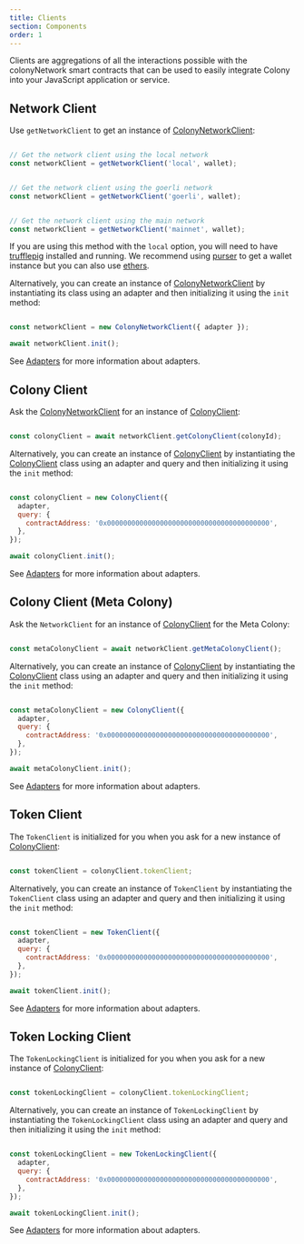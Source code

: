 ```yaml
---
title: Clients
section: Components
order: 1
---
```


Clients are aggregations of all the interactions possible with the colonyNetwork smart contracts that can be used to easily integrate Colony into your JavaScript application or service.

## Network Client

Use `getNetworkClient` to get an instance of [ColonyNetworkClient](/colonyjs/api-colonynetworkclient):

```js

// Get the network client using the local network
const networkClient = getNetworkClient('local', wallet);

```

```js

// Get the network client using the goerli network
const networkClient = getNetworkClient('goerli', wallet);

```

```js

// Get the network client using the main network
const networkClient = getNetworkClient('mainnet', wallet);

```


If you are using this method with the `local` option, you will need to have [trufflepig](https://github.com/JoinColony/trufflepig) installed and running. We recommend using [purser](/purser/docs-overview) to get a wallet instance but you can also use [ethers](https://github.com/ethers-io/ethers.js/).

Alternatively, you can create an instance of [ColonyNetworkClient](/colonyjs/api-colonynetworkclient) by instantiating its class using an adapter and then initializing it using the `init` method:

```js

const networkClient = new ColonyNetworkClient({ adapter });

await networkClient.init();

```

See [Adapters](/colonyjs/components-adapters) for more information about adapters.

## Colony Client

Ask the [ColonyNetworkClient](/colonyjs/api-colonynetworkclient) for an instance of [ColonyClient](/colonyjs/api-colonyclient):

```js

const colonyClient = await networkClient.getColonyClient(colonyId);

```

Alternatively, you can create an instance of [ColonyClient](/colonyjs/api-colonyclient) by instantiating the [ColonyClient](/colonyjs/api-colonyclient) class using an adapter and query and then initializing it using the `init` method:

```js

const colonyClient = new ColonyClient({
  adapter,
  query: {
    contractAddress: '0x0000000000000000000000000000000000000000',
  },
});

await colonyClient.init();

```

See [Adapters](/colonyjs/components-adapters) for more information about adapters.

## Colony Client (Meta Colony)

Ask the `NetworkClient` for an instance of [ColonyClient](/colonyjs/api-colonyclient) for the Meta Colony:

```js

const metaColonyClient = await networkClient.getMetaColonyClient();

```

Alternatively, you can create an instance of [ColonyClient](/colonyjs/api-colonyclient) by instantiating the [ColonyClient](/colonyjs/api-colonyclient) class using an adapter and query and then initializing it using the `init` method:

```js

const metaColonyClient = new ColonyClient({
  adapter,
  query: {
    contractAddress: '0x0000000000000000000000000000000000000000',
  },
});

await metaColonyClient.init();

```

See [Adapters](/colonyjs/components-adapters) for more information about adapters.

## Token Client

The `TokenClient` is initialized for you when you ask for a new instance of [ColonyClient](/colonyjs/api-colonyclient):

```js

const tokenClient = colonyClient.tokenClient;

```

Alternatively, you can create an instance of `TokenClient` by instantiating the `TokenClient` class using an adapter and query and then initializing it using the `init` method:

```js

const tokenClient = new TokenClient({
  adapter,
  query: {
    contractAddress: '0x0000000000000000000000000000000000000000',
  },
});

await tokenClient.init();

```

See [Adapters](/colonyjs/components-adapters) for more information about adapters.

## Token Locking Client

The `TokenLockingClient` is initialized for you when you ask for a new instance of [ColonyClient](/colonyjs/api-colonyclient):

```js

const tokenLockingClient = colonyClient.tokenLockingClient;

```

Alternatively, you can create an instance of `TokenLockingClient` by instantiating the `TokenLockingClient` class using an adapter and query and then initializing it using the `init` method:

```js

const tokenLockingClient = new TokenLockingClient({
  adapter,
  query: {
    contractAddress: '0x0000000000000000000000000000000000000000',
  },
});

await tokenLockingClient.init();

```

See [Adapters](/colonyjs/components-adapters) for more information about adapters.
